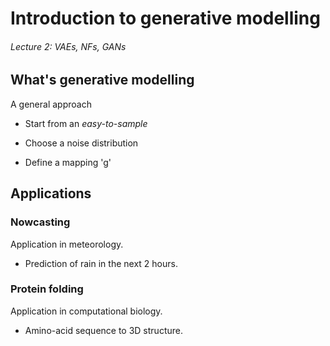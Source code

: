 # Introduction to generative modelling

###### Lecture 2: VAEs, NFs, GANs

## What's generative modelling

A general approach

- Start from an *easy-to-sample*

- Choose a noise distribution 

- Define a mapping 'g'

## Applications

### Nowcasting

Application in meteorology.

- Prediction of rain in the next 2 hours.

### Protein folding

Application in computational biology.

- Amino-acid sequence to 3D structure.

